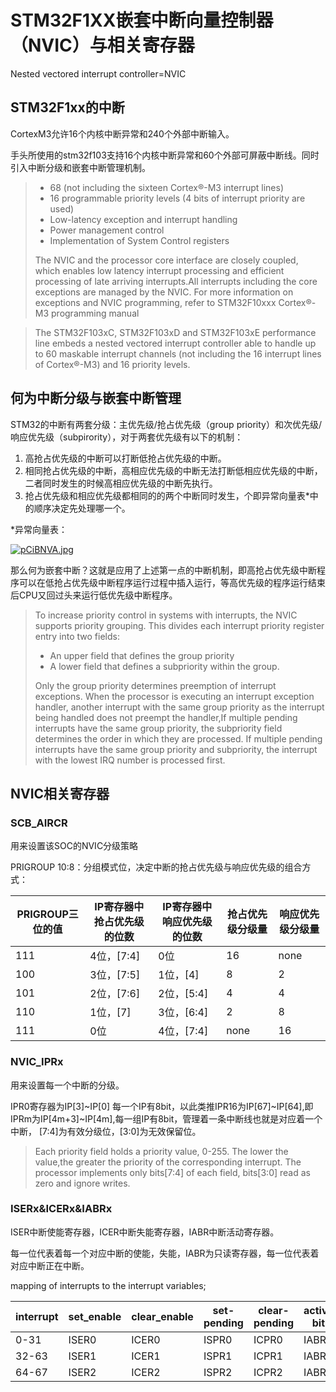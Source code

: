 # STM32F1XX嵌套中断向量控制器（NVIC）与相关寄存器

Nested vectored interrupt controller=NVIC

## STM32F1xx的中断

CortexM3允许16个内核中断异常和240个外部中断输入。

手头所使用的stm32f103支持16个内核中断异常和60个外部可屏蔽中断线。同时引入中断分级和嵌套中断管理机制。

>* 68 (not including the sixteen Cortex®-M3 interrupt lines)
>* 16 programmable priority levels (4 bits of interrupt priority are used)
>* Low-latency exception and interrupt handling
>* Power management control
>* Implementation of System Control registers
>
>The NVIC and the processor core interface are closely coupled, which enables low latency interrupt processing and efficient processing of late arriving interrupts.All interrupts including the core exceptions are managed by the NVIC. For more information on exceptions and NVIC programming, refer to STM32F10xxx Cortex®-M3 programming manual

>The STM32F103xC, STM32F103xD and STM32F103xE performance line embeds a nested vectored interrupt controller able to handle up to 60 maskable interrupt channels (not including the 16 interrupt lines of Cortex®-M3) and 16 priority levels.

## 何为中断分级与嵌套中断管理

STM32的中断有两套分级：主优先级/抢占优先级（group priority）和次优先级/响应优先级（subpirority），对于两套优先级有以下的机制：

1. 高抢占优先级的中断可以打断低抢占优先级的中断。
2. 相同抢占优先级的中断，高相应优先级的中断无法打断低相应优先级的中断，二者同时发生的时候高相应优先级的中断先执行。
3. 抢占优先级和相应优先级都相同的的两个中断同时发生，个即异常向量表*中的顺序决定先处理哪一个。

*异常向量表：

[![pCiBNVA.jpg](https://s1.ax1x.com/2023/06/07/pCiBNVA.jpg)](https://imgse.com/i/pCiBNVA)

那么何为嵌套中断？这就是应用了上述第一点的中断机制，即高抢占优先级中断程序可以在低抢占优先级中断程序运行过程中插入运行，等高优先级的程序运行结束后CPU又回过头来运行低优先级中断程序。

> To increase priority control in systems with interrupts, the NVIC supports priority grouping. This divides each interrupt priority register entry into two fields:
> * An upper field that defines the group priority
> * A lower field that defines a subpriority within the group.
> 
> Only the group priority determines preemption of interrupt exceptions. When the processor is executing an interrupt exception handler, another interrupt with the same group priority as the interrupt being handled does not preempt the handler,If multiple pending interrupts have the same group priority, the subpriority field determines the order in which they are processed. If multiple pending interrupts have the same group priority and subpriority, the interrupt with the lowest IRQ number is processed first.

## NVIC相关寄存器

### SCB_AIRCR

用来设置该SOC的NVIC分级策略

PRIGROUP 10:8：分组模式位，决定中断的抢占优先级与响应优先级的组合方式：

| PRIGROUP三位的值 | IP寄存器中抢占优先级的位数 | IP寄存器中响应优先级的位数 | 抢占优先级分级量 | 响应优先级分级量 |
| ---------------- | -------------------------- | -------------------------- | ---------------- | ---------------- |
| 111              | 4位，[7:4]                 | 0位                        | 16               | none             |
| 100              | 3位，[7:5]                 | 1位，[4]                   | 8                | 2                |
| 101              | 2位，[7:6]                 | 2位，[5:4]                 | 4                | 4                |
| 110              | 1位，[7]                   | 3位，[6:4]                 | 2                | 8                |
| 111              | 0位                        | 4位，[7:4]                 | none             | 16               |

### NVIC_IPRx

用来设置每一个中断的分级。

IPR0寄存器为IP[3]~IP[0] 每一个IP有8bit，以此类推IPR16为IP[67]~IP[64],即IPRm为IP[4m+3]~IP[4m],每一组IP有8bit，管理着一条中断线也就是对应着一个中断， [7:4]为有效分级位，[3:0]为无效保留位。

>Each priority field holds a priority value, 0-255. The lower the value,the greater the priority of the corresponding interrupt. The processor implements only bits[7:4] of each field, bits[3:0] read as zero and ignore writes.

### ISERx&ICERx&IABRx

ISER中断使能寄存器，ICER中断失能寄存器，IABR中断活动寄存器。

每一位代表着每一个对应中断的使能，失能，IABR为只读寄存器，每一位代表着对应中断正在中断。

mapping of interrupts to the interrupt variables;

| interrupt | set_enable | clear_enable | set-pending | clear-pending | active bit |
| --------- | ---------- | ------------ | ----------- | ------------- | ---------- |
| 0-31      | ISER0      | ICER0        | ISPR0       | ICPR0         | IABR0      |
| 32-63     | ISER1      | ICER1        | ISPR1       | ICPR1         | IABR1      |
| 64-67     | ISER2      | ICER2        | ISPR2       | ICPR2         | IABR2      |
